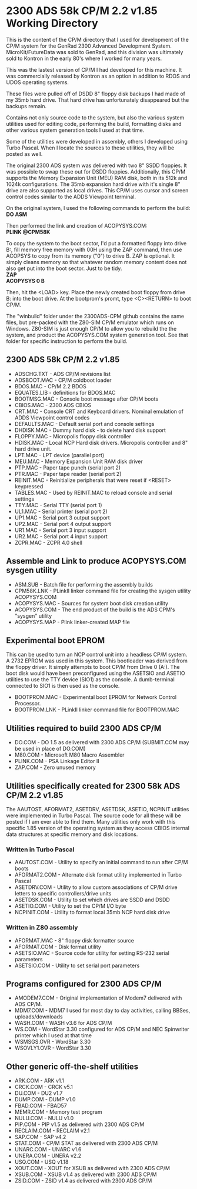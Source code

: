 # 2300 ADS 58k CP/M 2.2 v1.85 Working Directory

This is the content of the CP/M directory that I used for development of the CP/M system
for the GenRad 2300 Advanced Development System. MicroKit/FutureData was sold to GenRad,
and this division was ultimately sold to Kontron in the early 80's where I worked for
many years.

This was the lastest version of CP/M I had developed for this machine. It was commercially
released by Kontron as an option in addition to RDOS and UDOS operating systems.

These files were pulled off of DSDD 8" floppy disk backups I had made of my 35mb hard drive.
That hard drive has unfortunately disappeared but the backups remain.

Contains not only source code to the system, but also the various system utilities
used for editing code, performing the build, formatting disks and other various
system generation tools I used at that time.

Some of the utilities were developed in assembly, others I developed using Turbo Pascal.
When I locate the sources to these utilities, they will be posted as well.

The original 2300 ADS system was delivered with two 8" SSDD floppies. It was possible
to swap these out for DSDD floppies. Additionally, this CP/M supports the Memory
Expansion Unit (MEU) RAM disk, both in its 512k and 1024k configurations. The 35mb
expansion hard drive with it's single 8" drive are also supported as local drives. This
CP/M uses cursor and screen control codes similar to the ADDS Viewpoint terminal.

On the original system, I used the following commands to perform the build:<br>
<b>DO ASM</b><br>

Then performed the link and creation of ACOPYSYS.COM:<br>
<b>PLINK @CPM58K</b><br>

To copy the system to the boot sector, I'd put a formatted floppy into drive B:,
fill memory free memory with 00H using the ZAP command, then use ACOPSYS to copy
from its memory ("0") to drive B. ZAP is optional. It simply cleans memory so that
whatever random memory content does not also get put into the boot sector. Just to
be tidy.<br>
<b>ZAP</b><br>
<b>ACOPYSYS 0 B</b><br>

Then, hit the \<LOAD\> key. Place the newly created boot floppy from drive B: into the
boot drive. At the bootprom's promt, type \<C\>\<RETURN\> to boot CP/M.

The "winbuild" folder under the 2300ADS-CPM github contains the same files, but pre-packed
with the Z80-SIM CP/M emulator which runs on Windows. Z80-SIM is just enough CP/M to
allow you to rebuild the the system, and product the ACOPYSYS.COM system generation
tool. See that folder for specific instruction to perform the build.

## 2300 ADS 58k CP/M 2.2 v1.85
- ADSCHG.TXT    - ADS CP/M revisions list
- ADSBOOT.MAC   - CP/M coldboot loader
- BDOS.MAC      - CP/M 2.2 BDOS
- EQUATES.LIB   - definitions for BDOS.MAC
- BOOTMSG.MAC   - Console boot message after CP/M boots
- CBIOS.MAC     - 2300 ADS CBIOS
- CRT.MAC       - Console CRT and Keyboard drivers. Nominal emulation of ADDS Viewpoint control codes
- DEFAULTS.MAC  - Default serial port and console settings
- DHDISK.MAC    - Dummy hard disk - to delete hard disk support
- FLOPPY.MAC    - Micropolis floppy disk controller
- HDISK.MAC     - Local NCP Hard disk drivers. Micropolis controller and 8" hard drive unit.
- LPT.MAC       - LPT device (parallel port)
- MEU.MAC       - Memory Expansion Unit RAM disk driver
- PTP.MAC       - Paper tape punch (serial port 2)
- PTR.MAC       - Paper tape reader (serial port 2)
- REINIT.MAC    - Reinitialize peripherals that were reset if \<RESET\> keypressed
- TABLES.MAC    - Used by REINIT.MAC to reload console and serial settings
- TTY.MAC       - Serial TTY (serial port 1)
- UL1.MAC       - Serial printer (serial port 2)
- UP1.MAC       - Serial port 3 output support
- UP2.MAC       - Serial port 4 output support
- UR1.MAC       - Serial port 3 input support
- UR2.MAC       - Serial port 4 input support
- ZCPR.MAC      - ZCPR 4.0 shell

## Assemble and Link to produce ACOPYSYS.COM sysgen utility
- ASM.SUB       - Batch file for performing the assembly builds
- CPM58K.LNK    - PLinkII linker command file for creating the sysgen utility ACOPYSYS.COM
- ACOPYSYS.MAC  - Sources for system boot disk creation utility
- ACOPYSYS.COM  - The end product of the build is the ADS CPM's "sysgen" utility
- ACOPYSYS.MAP  - Plink linker-created MAP file

## Experimental boot EPROM
This can be used to turn an NCP control unit into a headless CP/M system. A 2732 EPROM was used in this system. This bootloader was derived from the floppy driver. It simply attempts to boot CP/M from Drive 0 (A:). The boot disk would have been preconfigured using the ASETSIO and ASETIO utilities to use the TTY device (SIO1) as the console. A dumb-terminal connected to SIO1 is then used as the console.<br>
- BOOTPROM.MAC  - Experimental boot EPROM for Network Control Processor.<br> 
- BOOTPROM.LNK  - PLinkII linker command file for BOOTPROM.MAC<br>

## Utilities required to build 2300 ADS CP/M
- DO.COM        - DO 1.5 as delivered with 2300 ADS CP/M (SUBMIT.COM may be used in place of DO.COM)
- M80.COM       - Microsoft M80 Macro Assembler
- PLINK.COM     - PSA Linkage Editor II
- ZAP.COM       - Zero unused memory

## Utilities specifically created for 2300 58k ADS CP/M 2.2 v1.85
The AAUTOST, AFORMAT2, ASETDRV, ASETDSK, ASETIO, NCPINIT utilities were implemented in Turbo Pascal. The source code for all these will be posted if I am ever able to find them. Many utilities only work with this specific 1.85 version of the operating system as they access CBIOS internal data structures at specific memory and disk locations.<br> 

### Written in Turbo Pascal
- AAUTOST.COM   - Utility to specify an initial command to run after CP/M boots
- AFORMAT2.COM  - Alternate disk format utility implemented in Turbo Pascal
- ASETDRV.COM   - Utility to allow custom associations of CP/M drive letters to specific controllers/drive units
- ASETDSK.COM   - Utility to set which drives are SSDD and DSDD
- ASETIO.COM    - Utility to set the CP/M I/O byte
- NCPINIT.COM   - Utility to format local 35mb NCP hard disk drive

### Written in Z80 assembly
- AFORMAT.MAC   - 8" floppy disk formatter source
- AFORMAT.COM   - Disk format utility
- ASETSIO.MAC   - Source code for utility for setting RS-232 serial parameters
- ASETSIO.COM   - Utility to set serial port parameters

## Programs configured for 2300 ADS CP/M
- AMODEM7.COM   - Original implementation of Modem7 delivered with ADS CP/M.
- MDM7.COM      - MDM7 I used for most day to day activities, calling BBSes, uploads/downloads
- WASH.COM      - WASH v3.6 for ADS CP/M
- WS.COM        - WordStar 3.30 configured for ADS CP/M and NEC Spinwriter printer which I used at that time
- WSMSGS.OVR    - WordStar 3.30
- WSOVLY1.OVR   - WordStar 3.30

## Other generic off-the-shelf utilities
- ARK.COM       - ARK v1.1
- CRCK.COM      - CRCK v5.1
- DU.COM        - DU2 v1.7
- DUMP.COM      - DUMP v1.0
- FBAD.COM      - FBAD57
- MEMR.COM      - Memory test program
- NULU.COM      - NULU v1.0
- PIP.COM       - PIP v1.5 as delivered with 2300 ADS CP/M
- RECLAIM.COM   - RECLAIM v2.1
- SAP.COM       - SAP v4.2
- STAT.COM      - CP/M STAT as delivered with 2300 ADS CP/M
- UNARC.COM     - UNARC v1.6
- UNERA.COM     - UNERA v2.2
- USQ.COM       - USQ v1.18
- XOUT.COM      - XOUT for XSUB as delivered with 2300 ADS CP/M
- XSUB.COM      - XSUB v1.4 as delivered with 2300 ADS CP/M
- ZSID.COM      - ZSID v1.4 as delivered with 2300 ADS CP/M
